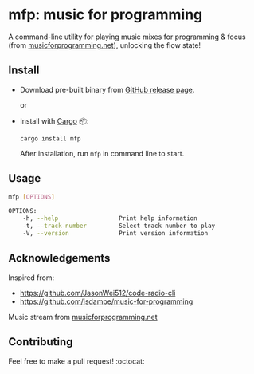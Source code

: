 # mfp: music for programming

A command-line utility for playing music mixes for programming & focus (from [musicforprogramming.net](https://musicforprogramming.net)), unlocking the flow state!


## Install

- Download pre-built binary from [GitHub release page](https://github.com/guptarohit/mfp/releases).

  or

- Install with [Cargo](https://rustup.rs/) 📦:
  
  ```
  cargo install mfp
  ```

  After installation, run `mfp` in command line to start.


## Usage

``` bash  
mfp [OPTIONS]

OPTIONS:
    -h, --help                 Print help information
    -t, --track-number         Select track number to play
    -V, --version              Print version information
```


## Acknowledgements

Inspired from:
* https://github.com/JasonWei512/code-radio-cli
* https://github.com/isdampe/music-for-programming

Music stream from [musicforprogramming.net](https://musicforprogramming.net)

## Contributing

Feel free to make a pull request! :octocat:
